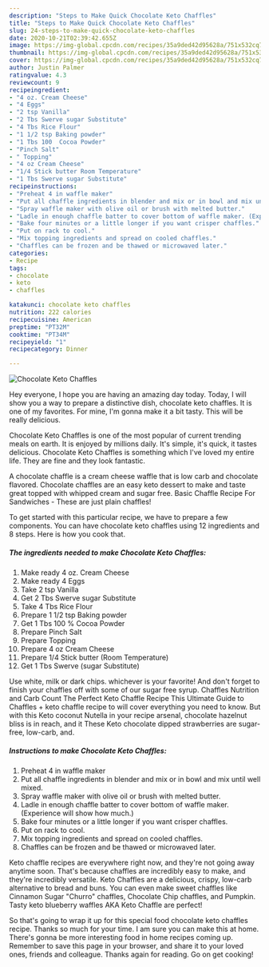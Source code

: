 ```yaml
---
description: "Steps to Make Quick Chocolate Keto Chaffles"
title: "Steps to Make Quick Chocolate Keto Chaffles"
slug: 24-steps-to-make-quick-chocolate-keto-chaffles
date: 2020-10-21T02:39:42.655Z
image: https://img-global.cpcdn.com/recipes/35a9ded42d95628a/751x532cq70/chocolate-keto-chaffles-recipe-main-photo.jpg
thumbnail: https://img-global.cpcdn.com/recipes/35a9ded42d95628a/751x532cq70/chocolate-keto-chaffles-recipe-main-photo.jpg
cover: https://img-global.cpcdn.com/recipes/35a9ded42d95628a/751x532cq70/chocolate-keto-chaffles-recipe-main-photo.jpg
author: Justin Palmer
ratingvalue: 4.3
reviewcount: 9
recipeingredient:
- "4 oz. Cream Cheese"
- "4 Eggs"
- "2 tsp Vanilla"
- "2 Tbs Swerve sugar Substitute"
- "4 Tbs Rice Flour"
- "1 1/2 tsp Baking powder"
- "1 Tbs 100  Cocoa Powder"
- "Pinch Salt"
- " Topping"
- "4 oz Cream Cheese"
- "1/4 Stick butter Room Temperature"
- "1 Tbs Swerve sugar Substitute"
recipeinstructions:
- "Preheat 4 in waffle maker"
- "Put all chaffle ingredients in blender and mix or in bowl and mix until well mixed."
- "Spray waffle maker with olive oil or brush with melted butter."
- "Ladle in enough chaffle batter to cover bottom of waffle maker. (Experience will show how much.)"
- "Bake four minutes or a little longer if you want crisper chaffles."
- "Put on rack to cool."
- "Mix topping ingredients and spread on cooled chaffles."
- "Chaffles can be frozen and be thawed or microwaved later."
categories:
- Recipe
tags:
- chocolate
- keto
- chaffles

katakunci: chocolate keto chaffles 
nutrition: 222 calories
recipecuisine: American
preptime: "PT32M"
cooktime: "PT34M"
recipeyield: "1"
recipecategory: Dinner

---
```



![Chocolate Keto Chaffles](https://img-global.cpcdn.com/recipes/35a9ded42d95628a/751x532cq70/chocolate-keto-chaffles-recipe-main-photo.jpg)

Hey everyone, I hope you are having an amazing day today. Today, I will show you a way to prepare a distinctive dish, chocolate keto chaffles. It is one of my favorites. For mine, I'm gonna make it a bit tasty. This will be really delicious.

Chocolate Keto Chaffles is one of the most popular of current trending meals on earth. It is enjoyed by millions daily. It's simple, it's quick, it tastes delicious. Chocolate Keto Chaffles is something which I've loved my entire life. They are fine and they look fantastic.

A chocolate chaffle is a cream cheese waffle that is low carb and chocolate flavored. Chocolate chaffles are an easy keto dessert to make and taste great topped with whipped cream and sugar free. Basic Chaffle Recipe For Sandwiches - These are just plain chaffles!


To get started with this particular recipe, we have to prepare a few components. You can have chocolate keto chaffles using 12 ingredients and 8 steps. Here is how you cook that.

<!--inarticleads1-->

##### The ingredients needed to make Chocolate Keto Chaffles:

1. Make ready 4 oz. Cream Cheese
1. Make ready 4 Eggs
1. Take 2 tsp Vanilla
1. Get 2 Tbs Swerve sugar Substitute
1. Take 4 Tbs Rice Flour
1. Prepare 1 1/2 tsp Baking powder
1. Get 1 Tbs 100 % Cocoa Powder
1. Prepare Pinch Salt
1. Prepare  Topping
1. Prepare 4 oz Cream Cheese
1. Prepare 1/4 Stick butter (Room Temperature)
1. Get 1 Tbs Swerve (sugar Substitute)


Use white, milk or dark chips. whichever is your favorite! And don&#39;t forget to finish your chaffles off with some of our sugar free syrup. Chaffles Nutrition and Carb Count The Perfect Keto Chaffle Recipe This Ultimate Guide to Chaffles + keto chaffle recipe to will cover everything you need to know. But with this Keto coconut Nutella in your recipe arsenal, chocolate hazelnut bliss is in reach, and it These Keto chocolate dipped strawberries are sugar-free, low-carb, and. 

<!--inarticleads2-->

##### Instructions to make Chocolate Keto Chaffles:

1. Preheat 4 in waffle maker
1. Put all chaffle ingredients in blender and mix or in bowl and mix until well mixed.
1. Spray waffle maker with olive oil or brush with melted butter.
1. Ladle in enough chaffle batter to cover bottom of waffle maker. (Experience will show how much.)
1. Bake four minutes or a little longer if you want crisper chaffles.
1. Put on rack to cool.
1. Mix topping ingredients and spread on cooled chaffles.
1. Chaffles can be frozen and be thawed or microwaved later.


Keto chaffle recipes are everywhere right now, and they&#39;re not going away anytime soon. That&#39;s because chaffles are incredibly easy to make, and they&#39;re incredibly versatile. Keto Chaffles are a delicious, crispy, low-carb alternative to bread and buns. You can even make sweet chaffles like Cinnamon Sugar &#34;Churro&#34; chaffles, Chocolate Chip chaffles, and Pumpkin. Tasty keto blueberry waffles AKA Keto Chaffle are perfect! 

So that's going to wrap it up for this special food chocolate keto chaffles recipe. Thanks so much for your time. I am sure you can make this at home. There's gonna be more interesting food in home recipes coming up. Remember to save this page in your browser, and share it to your loved ones, friends and colleague. Thanks again for reading. Go on get cooking!
